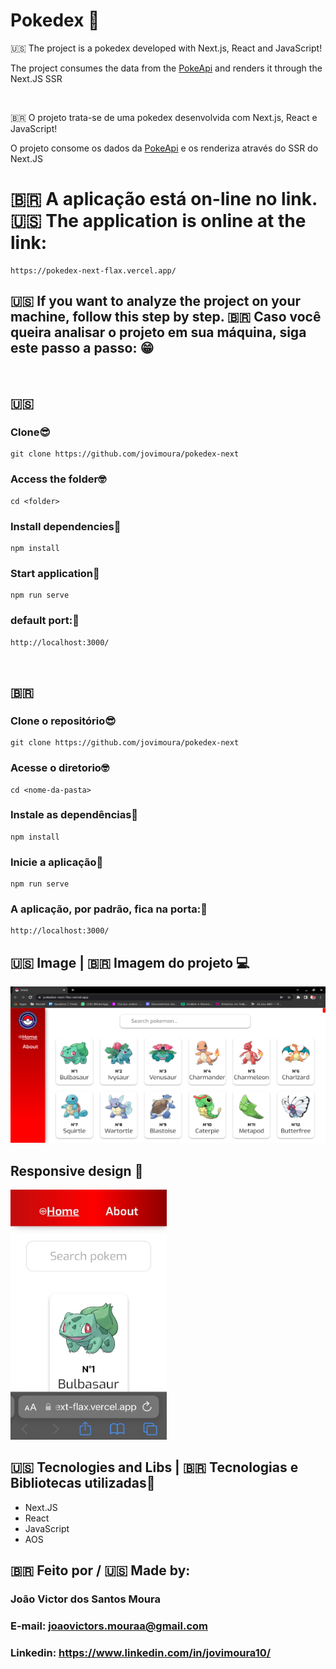 # Pokedex 📱

<p>
  🇺🇸 The project is a pokedex developed with Next.js, React and JavaScript!
</p>

<p>
  The project consumes the data from the <a href='https://pokeapi.co/' target='_blank'>PokeApi</a> and renders it through the Next.JS SSR
</p>

<br/>

<p>
  🇧🇷 O projeto trata-se de uma pokedex desenvolvida com Next.js, React e JavaScript!
</p>

<p>
  O projeto consome os dados da <a href='https://pokeapi.co/' target='_blank'>PokeApi</a> e os renderiza através do SSR do Next.JS
</p>



# 🇧🇷 A aplicação está on-line no link. 🇺🇸 The application is online at the link:


```
https://pokedex-next-flax.vercel.app/
```

## 🇺🇸 If you want to analyze the project on your machine, follow this step by step. 🇧🇷 Caso você queira analisar o projeto em sua máquina, siga este passo a passo: 😁

<br>

## 🇺🇸

### Clone😎

```
git clone https://github.com/jovimoura/pokedex-next
```

### Access the folder🤓

```
cd <folder>
```
### Install dependencies🤠
```
npm install
```
### Start application🤩
```
npm run serve
```
### default port:🤗

```
http://localhost:3000/
```

<br>

## 🇧🇷

### Clone o repositório😎

```
git clone https://github.com/jovimoura/pokedex-next
```

### Acesse o diretorio🤓

```
cd <nome-da-pasta>
```
### Instale as dependências🤠
```
npm install
```
### Inicie a aplicação🤩
```
npm run serve
```
### A aplicação, por padrão, fica na porta:🤗

```
http://localhost:3000/
```

## 🇺🇸 Image | 🇧🇷 Imagem do projeto  💻

<img style="width: 600px; height: 250px" src="./public/images/screenshots/print.png">

<br/>

## Responsive design 📱

<img src='./public/images/screenshots/responsive-print.jpeg' style='width: 250px; height: 400px'>

##  🇺🇸 Tecnologies and Libs | 🇧🇷 Tecnologias e Bibliotecas utilizadas🦉

<ul>
    <li>Next.JS</li>
    <li>React</li>
    <li>JavaScript</li>
    <li>AOS</li>
</ul>

##  🇧🇷 Feito por / 🇺🇸 Made by:

### João Victor dos Santos Moura
### E-mail: joaovictors.mouraa@gmail.com
### Linkedin: https://www.linkedin.com/in/jovimoura10/

